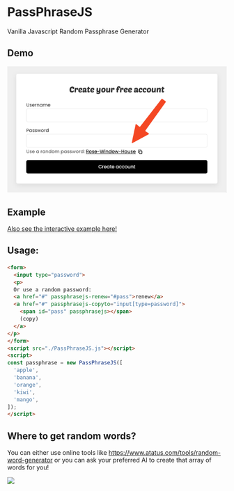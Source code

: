 # PassPhraseJS

Vanilla Javascript Random Passphrase Generator

## Demo

<img src=demo.png alt="PassPhraseJS Demo">

## Example

<a href="https://baumrock.github.io/PassPhraseJS/example.html">Also see the interactive example here!</a>

## Usage:

```html
<form>
  <input type="password">
  <p>
  Or use a random password:
  <a href="#" passphrasejs-renew="#pass">renew</a>
  <a href="#" passphrasejs-copyto="input[type=password]">
    <span id="pass" passphrasejs></span>
    (copy)
  </a>
</p>
</form>
<script src="./PassPhraseJS.js"></script>
<script>
const passphrase = new PassPhraseJS([
  'apple',
  'banana',
  'orange',
  'kiwi',
  'mango',
]);
</script>
```

## Where to get random words?

You can either use online tools like https://www.atatus.com/tools/random-word-generator or you can ask your preferred AI to create that array of words for you!

<img src=https://i.imgur.com/lqrHOws.png>
